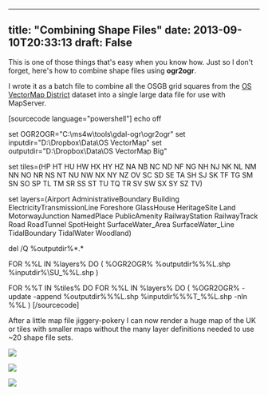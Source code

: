 
---
title: "Combining Shape Files"
date: 2013-09-10T20:33:13
draft: False
---

This is one of those things that's easy when you know how. Just so I don't forget, here's how to combine shape files using <strong>ogr2ogr</strong>.

I wrote it as a batch file to combine all the OSGB grid squares from the <a href="https://www.ordnancesurvey.co.uk/opendatadownload/products.html">OS VectorMap District</a> dataset into a single large data file for use with MapServer.

[sourcecode language="powershell"]
echo off

set OGR2OGR=&quot;C:\ms4w\tools\gdal-ogr\ogr2ogr&quot;
set inputdir=&quot;D:\Dropbox\Data\OS VectorMap&quot;
set outputdir=&quot;D:\Dropbox\Data\OS VectorMap Big&quot;

set tiles=(HP HT HU HW HX HY HZ NA NB NC ND NF NG NH NJ NK NL NM NN NO NR NS NT NU NW NX NY NZ OV SC SD SE TA SH SJ SK TF TG SM SN SO SP TL TM SR SS ST TU TQ TR SV SW SX SY SZ TV)

set layers=(Airport AdministrativeBoundary Building ElectricityTransmissionLine Foreshore GlassHouse HeritageSite Land MotorwayJunction NamedPlace PublicAmenity RailwayStation RailwayTrack Road RoadTunnel SpotHeight SurfaceWater_Area SurfaceWater_Line TidalBoundary TidalWater Woodland)

del /Q %outputdir%\*.*

FOR %%L IN %layers% DO (
%OGR2OGR% %outputdir%\%%L.shp %inputdir%\SU_%%L.shp
)

FOR %%T IN %tiles% DO FOR %%L IN %layers% DO (
%OGR2OGR% -update -append %outputdir%\%%L.shp %inputdir%\%%T_%%L.shp -nln %%L
)
[/sourcecode]

After a little map file jiggery-pokery I can now render a huge map of the UK or tiles with smaller maps without the many layer definitions needed to use ~20 shape file sets.

<a href="http://logicalgenetics.com/wp-content/uploads/2013/09/london-zoomed.jpg"><img src="http://logicalgenetics.com/wp-content/uploads/2013/09/london-zoomed.jpg"/></a>

<a href="http://logicalgenetics.com/wp-content/uploads/2013/09/london-big.jpg"><img src="http://logicalgenetics.com/wp-content/uploads/2013/09/london-big.jpg"/></a>

<a href="http://logicalgenetics.com/wp-content/uploads/2013/09/uk-big.jpg"><img src="http://logicalgenetics.com/wp-content/uploads/2013/09/uk-big.jpg"/></a>